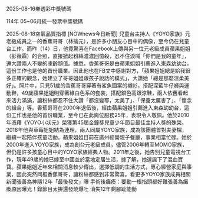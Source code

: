 
2025-08-16樂透彩中獎號碼

                                
114年 05~06月統一發票中獎號碼
                             
2025-08-18空氣品質指標
                              [NOWnews今日新聞] 兒童台主持人《YOYO家族》元老級成員之一的香蕉哥哥（林掄元），是許多小朋友心目中的偶像，至今仍在兒童台工作。而昨（14）日，他竟驚喜在Facebook上傳與另一位元老級成員蘋果姐姐（彭薇霖）的合照，直接掀起粉絲濃濃回憶殺，忍不住淚喊「你們是我的童年」，還大讚兩人不變的凍齡顏值。據悉，香蕉哥哥是由蘋果姐姐引薦進入東森幼幼台，這份工作也是他的首份職業。因此他也在FB文中感謝對方，「蘋果姐姐總是給我很多正確的觀念，她建立了哥哥姐姐跟孩子說話的模式」，大讚她「總是那麼溫柔美好」。照片中，只見51歲的香蕉哥哥穿著有鯊魚圖案的襯衫，搭配深藍牛仔褲與運動鞋，49歲蘋果姐姐則穿著綠白色系的套裝，搭配銀色高跟涼鞋，兩人依舊看起來活力滿滿，讓粉絲都忍不住大讚「都沒變耶，太美了」、「保養太厲害了」、「懷念的組合」等。香蕉哥哥在2000年退伍後，經由蘋果姐姐引薦進入東森幼幼台，這份工作也是他的首份職業，至今已在此崗位服務25年，表現令人敬佩。他於2010年憑藉《YOYO小狀元》榮獲第45屆金鐘獎兒童少年節目最佳主持人獎的殊榮。2018年他與草莓姐姐結為連理，兩人同屬YOYO家族，成為該團體首對夫妻檔，繼續一起陪伴孩童活動。蘋果姐姐目前在廣州經營親子餐廳，事業相當忙碌。她於2000年進入YOYO家族，成為創台元老級成員，儘管2006年轉至MOMO家族，但仍是許多孩童心目中的YOYO家族經典人物。2011年之後，她告別兒童電視台工作，現年49歲的她已嫁至中國並於當地定居生活，據了解，她還誕下了混血寶寶。蘋果姐姐近年來相關消息較少傳出，選擇低調的生活方式，專心經營家庭與事業，因此突然同框香蕉哥哥，讓粉絲都感到非常驚喜。看更多YOYO家族成員相關新聞張善為神隱12年「最後發文」曝 手術後癱瘓：要動一根指頭都好難張善為癱瘓原因曝光！錄節目太拚還發燒爆吐 消失12年剩腳趾能動